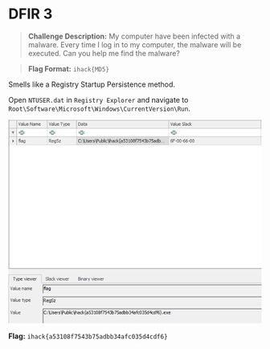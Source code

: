 # DFIR 3

> **Challenge Description:** My computer have been infected with a malware. Every time I log in to my computer, the malware will be executed. Can you help me find the malware?

> **Flag Format:** `ihack{MD5}`

Smells like a Registry Startup Persistence method. 

Open `NTUSER.dat` in `Registry Explorer` and navigate to `Root\Software\Microsoft\Windows\CurrentVersion\Run`.

![Screenshot](./Screenshot.png)

**Flag:** `ihack{a53108f7543b75adbb34afc035d4cdf6}`
